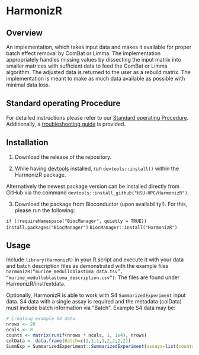 # HarmonizR
## Overview
An implementation, which takes input data and makes it available for proper batch effect removal by ComBat or Limma. 
The implementation appropriately handles missing values by dissecting the input matrix into smaller matrices with sufficient data to feed the ComBat or Limma algorithm. 
The adjusted data is returned to the user as a rebuild matrix. 
The implementation is meant to make as much data available as possible with minimal data loss.

## Standard operating Procedure
For detailed instructions please refer to our [Standard operating Procedure](https://github.com/HSU-HPC/HarmonizR/blob/main/inst/HarmonizR_SOP.pdf).
Additionally, a [troubleshooting guide](https://github.com/HSU-HPC/HarmonizR/blob/main/inst/Troubleshooting.pdf) is provided.

## Installation
1. Download the release of the repository.

2. While having [devtools](https://www.r-project.org/nosvn/pandoc/devtools.html) installed, run
`devtools::install()` within the HarmonizR package.

Alternatively the newest package version can be installed directly from GitHub via the command `devtools::install_github("HSU-HPC/HarmonizR")`.

3. Download the package from Bioconductor (upon availability!). For this, please run the following:

`if (!requireNamespace("BiocManager", quietly = TRUE))`
    `install.packages("BiocManager")`
`BiocManager::install("HarmonizR")`

## Usage
Include `library(HarmonizR)` in your R script and execute it with your data and batch description files as demonstrated with the example files `harmonizR(“murine_medulloblastoma_data.tsv”, “murine_medulloblastoma_description.csv”)`. The files are found under HarmonizR/inst/extdata.

Optionally, HarmonizR is able to work with S4 `SummarizedExperiment` input data. S4 data with a single assay is required and the metadata (colData) must include batch information via "Batch". Example S4 data may be:

```R
# Creating example S4 data
nrows <- 20
ncols <- 8
counts <- matrix(runif(nrows * ncols, 1, 1e4), nrows)
colData <- data.frame(Batch=c(1,1,1,1,2,2,2,2))
SummExp = SummarizedExperiment::SummarizedExperiment(assays=list(counts=counts), colData=colData)
```
